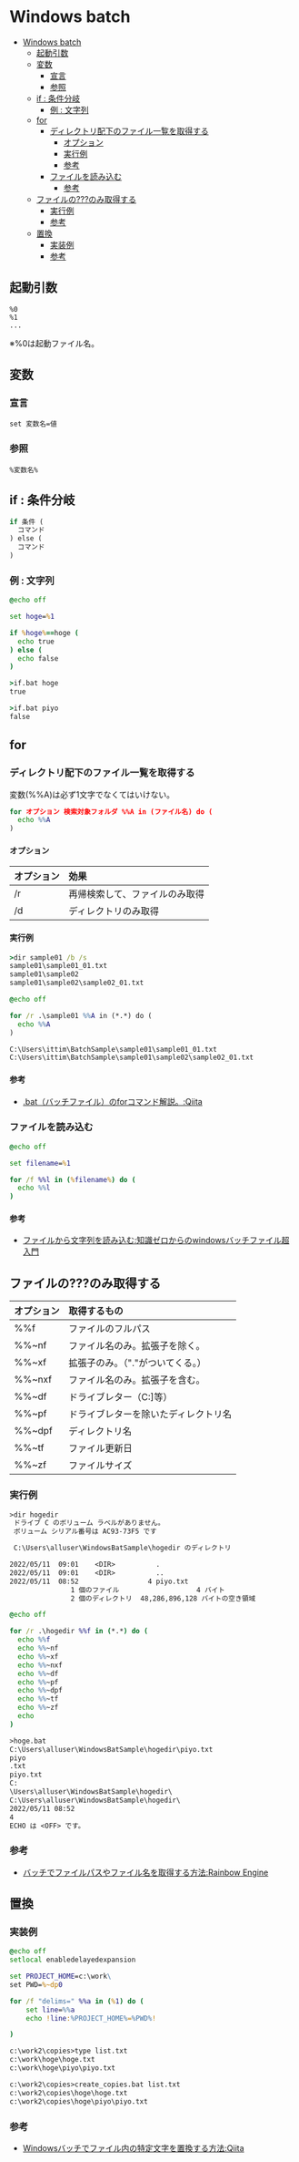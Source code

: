 # Windows batch

- [Windows batch](#windows-batch)
  - [起動引数](#起動引数)
  - [変数](#変数)
    - [宣言](#宣言)
    - [参照](#参照)
  - [if : 条件分岐](#if--条件分岐)
    - [例 : 文字列](#例--文字列)
  - [for](#for)
    - [ディレクトリ配下のファイル一覧を取得する](#ディレクトリ配下のファイル一覧を取得する)
      - [オプション](#オプション)
      - [実行例](#実行例)
      - [参考](#参考)
    - [ファイルを読み込む](#ファイルを読み込む)
      - [参考](#参考-1)
  - [ファイルの???のみ取得する](#ファイルののみ取得する)
    - [実行例](#実行例-1)
    - [参考](#参考-2)
  - [置換](#置換)
    - [実装例](#実装例)
    - [参考](#参考-3)

## 起動引数

``` batch
%0
%1
...
```

※%0は起動ファイル名。

## 変数

### 宣言

``` batch
set 変数名=値
```

### 参照

``` batch
%変数名%
```

## if : 条件分岐

``` bat
if 条件 (
  コマンド
) else (
  コマンド
)
```

### 例 : 文字列

``` bat
@echo off

set hoge=%1

if %hoge%==hoge (
  echo true
) else (
  echo false
)
```

``` bat
>if.bat hoge
true
```

``` bat
>if.bat piyo
false
```

## for

### ディレクトリ配下のファイル一覧を取得する

変数(%%A)は必ず1文字でなくてはいけない。

``` bat
for オプション 検索対象フォルダ %%A in (ファイル名) do (
  echo %%A 
)
```

#### オプション

| オプション | 効果 |
| :--------- | :--- |
| /r | 再帰検索して、ファイルのみ取得 |
| /d | ディレクトリのみ取得 |

#### 実行例

``` cmd
>dir sample01 /b /s
sample01\sample01_01.txt
sample01\sample02
sample01\sample02\sample02_01.txt
```

``` bat
@echo off

for /r .\sample01 %%A in (*.*) do (
  echo %%A 
)
```

``` txt
C:\Users\ittim\BatchSample\sample01\sample01_01.txt
C:\Users\ittim\BatchSample\sample01\sample02\sample02_01.txt
```

#### 参考

- [.bat（バッチファイル）のforコマンド解説。:Qiita](https://qiita.com/plcherrim/items/67be34bab1fdf3fb87f9)

### ファイルを読み込む

``` bat
@echo off

set filename=%1

for /f %%l in (%filename%) do (
  echo %%l
)
```

#### 参考

- [ファイルから文字列を読み込む:知識ゼロからのwindowsバッチファイル超入門](https://jj-blues.com/cms/wantto-readstringfromfile/)

## ファイルの???のみ取得する

| オプション | 取得するもの |
| :--------- | :----------- |
| %%f    | ファイルのフルパス | 
| %%~nf  | ファイル名のみ。拡張子を除く。| 
| %%~xf  | 拡張子のみ。（"."がついてくる。）| 
| %%~nxf | ファイル名のみ。拡張子を含む。| 
| %%~df  | ドライブレター（C:]等）| 
| %%~pf  | ドライブレターを除いたディレクトリ名 | 
| %%~dpf | ディレクトリ名 | 
| %%~tf  | ファイル更新日 | 
| %%~zf  | ファイルサイズ | 

### 実行例

``` txt
>dir hogedir
 ドライブ C のボリューム ラベルがありません。
 ボリューム シリアル番号は AC93-73F5 です

 C:\Users\alluser\WindowsBatSample\hogedir のディレクトリ

2022/05/11  09:01    <DIR>          .
2022/05/11  09:01    <DIR>          ..
2022/05/11  08:52                 4 piyo.txt
               1 個のファイル                   4 バイト
               2 個のディレクトリ  48,286,896,128 バイトの空き領域
```

``` bat
@echo off

for /r .\hogedir %%f in (*.*) do (
  echo %%f
  echo %%~nf
  echo %%~xf
  echo %%~nxf
  echo %%~df
  echo %%~pf
  echo %%~dpf
  echo %%~tf
  echo %%~zf
  echo   
)

```

``` txt
>hoge.bat
C:\Users\alluser\WindowsBatSample\hogedir\piyo.txt
piyo
.txt
piyo.txt
C:
\Users\alluser\WindowsBatSample\hogedir\
C:\Users\alluser\WindowsBatSample\hogedir\
2022/05/11 08:52
4
ECHO は <OFF> です。
```

### 参考

- [バッチでファイルパスやファイル名を取得する方法:Rainbow Engine](https://rainbow-engine.com/batch-get-filepath-filename/)

## 置換

### 実装例

``` bat
@echo off
setlocal enabledelayedexpansion

set PROJECT_HOME=c:\work\
set PWD=%~dp0

for /f "delims=" %%a in (%1) do (
    set line=%%a
    echo !line:%PROJECT_HOME%=%PWD%!

)
```

``` txt
c:\work2\copies>type list.txt
c:\work\hoge\hoge.txt
c:\work\hoge\piyo\piyo.txt
```

``` txt
c:\work2\copies>create_copies.bat list.txt
c:\work2\copies\hoge\hoge.txt
c:\work2\copies\hoge\piyo\piyo.txt
```

### 参考

- [Windowsバッチでファイル内の特定文字を置換する方法:Qiita](https://qiita.com/yacchi1123/items/97e75c6784b5b507f701)